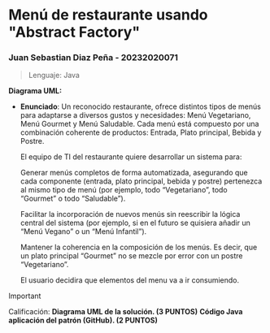 # Menú de restaurante usando "Abstract Factory"

### Juan Sebastian Diaz Peña - 20232020071

>Lenguaje: Java

__Diagrama UML:__

<!-- ![Diagrama uml del proyecto](out/finalUml/finalUml.png) -->

* __Enunciado__: 
Un reconocido restaurante, ofrece distintos tipos de menús para adaptarse a diversos gustos y necesidades: Menú Vegetariano, Menú Gourmet y Menú Saludable. Cada menú está compuesto por una combinación coherente de productos: Entrada, Plato principal, Bebida y Postre.

    El equipo de TI del restaurante quiere desarrollar un sistema para:

    Generar menús completos de forma automatizada, asegurando que cada componente (entrada, plato principal, bebida y postre) pertenezca al mismo tipo de menú (por ejemplo, todo “Vegetariano”, todo “Gourmet” o todo “Saludable”).

    Facilitar la incorporación de nuevos menús sin reescribir la lógica central del sistema (por ejemplo, si en el futuro se quisiera añadir un “Menú Vegano” o un “Menú Infantil”).

    Mantener la coherencia en la composición de los menús. Es decir, que un plato principal “Gourmet” no se mezcle por error con un postre “Vegetariano”.

    El usuario decidira que elementos del menu va a ir consumiendo.

>[!important]
Calificación:
__Diagrama UML de la solución. (3 PUNTOS)__
__Código Java aplicación del patrón (GitHub). (2 PUNTOS)__
>